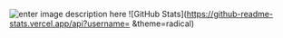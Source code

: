 ﻿![enter image description here](https://images.unsplash.com/photo-1551972251-12070d63502a?ixlib=rb-1.2.1)
![GitHub Stats](https://github-readme-stats.vercel.app/api?username= &theme=radical)
